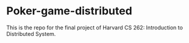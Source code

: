 # Poker-game-distributed
This is the repo for the final project of Harvard CS 262: Introduction to Distributed System.
